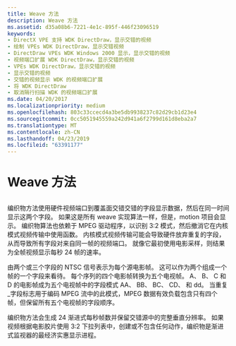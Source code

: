 ```yaml
---
title: Weave 方法
description: Weave 方法
ms.assetid: d35a08b6-7221-4e1c-895f-446f23096519
keywords:
- DirectX VPE 支持 WDK DirectDraw，显示交错的视频
- 绘制 VPEs WDK DirectDraw，显示交错视频
- DirectDraw VPEs WDK Windows 2000 显示，显示交错的视频
- 视频端口扩展 WDK DirectDraw，显示交错的视频
- VPEs WDK DirectDraw，显示交错的视频
- 显示交错的视频
- 交错的视频显示 WDK 的视频端口扩展
- 将 WDK DirectDraw
- 取消隔行扫描 WDK 的视频端口扩展
ms.date: 04/20/2017
ms.localizationpriority: medium
ms.openlocfilehash: 803c33ccecd4a3be5db9938237c82d29cb1d23e4
ms.sourcegitcommit: 0cc5051945559a242d941a6f2799d161d8eba2a7
ms.translationtype: MT
ms.contentlocale: zh-CN
ms.lasthandoff: 04/23/2019
ms.locfileid: "63391177"
---
```

# <a name="weave-method"></a>Weave 方法


## <span id="ddk_weave_method_gg"></span><span id="DDK_WEAVE_METHOD_GG"></span>


编织物方法使用硬件视频端口到覆盖面交错交错的字段显示数据，然后在同一时间显示这两个字段。 如果这是所有 weave 实现算法一样，但是，motion 项目会显示。 编织物算法也依赖于 MPEG 驱动程序，以识别 3:2 模式，然后撤消它在内核模式视频传输中使用函数。 内核模式视频传输可能会导致硬件放弃重复的字段，从而导致所有字段对来自同一帧的视频端口。 就像它最初使用电影采样，则结果为全帧视频显示每秒 24 帧的速率。

由两个或三个字段的 NTSC 信号表示为每个源电影帧。 这可以作为两个组成一个帧的一个字段来看待。 每个序列的四个电影帧转换为五个电视帧。 A、 B、 C 和 D 的电影帧成为五个电视帧中的字段模式 AA、 BB、 BC、 CD、 和 dd。 当重复\_字段标志用于编码 MPEG 流中的此模式，MPEG 数据有效负载包含只有四个帧，但保留所有五个电视帧的字段顺序。

编织物方法会生成 24 渐进式每秒帧数并保留交错源中的完整垂直分辨率。 如果视频根据电影胶片使用 3:2 下拉列表中，创建或不包含任何动作，编织物是渐进式监视器的最经济实惠显示进程。

 

 





